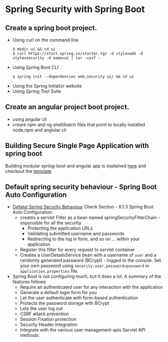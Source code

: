 # Spring Security with Spring Boot

##  Create a spring boot project.
* Using curl on the command line
    ```
    $ mkdir ui && cd ui
    $ curl https://start.spring.io/starter.tgz -d style=web -d style=security -d name=ui | tar -xzvf -
    ```
* Using Spring Boot CLI
    ```
    $ spring init --dependencies web,security ui/ && cd ui
    ```
* Using the Spring Initializr website
* Using Spring Tool Suite

## Create an angular project boot project.
* using angular cli
* creare npm and ng shell/batch files that point to locally installed node,npm and anglular cli
  
 ## Building Secure Single Page Application with spring boot 
Building modular spring-boot and angular app is explained [here](https://github.com/CodeAlpesh/java/blob/master/spring-boot-angular-integration/templateapp/template-app.pdf) and checkout the  [template](https://github.com/CodeAlpesh/java/tree/master/spring-boot-angular-integration/templateapp)

## Default spring security behaviour - Spring Boot Auto Configuration
* [Defalut Spring Security Behaviour](https://docs.spring.io/spring-security/site/docs/current/reference/html/hello-spring-security.html) Check Section - 8.1.3 Spring Boot Auto Configuration:  
    *  creates a servlet Filter as a bean named springSecurityFilterChain - esponsible for all the security 
        * Protecting the application URLs
        * Validating submitted username and passwords
        * Redirecting to the log in form, and so on ...  within your application
    * Register this filter for every request to servlet container
    * Creates a UserDetailsService bean with a username of `user` and a randomly generated password (BCrypt) - logged to the console. Set your own password using `security.user.password=password` in `application.properties` file.
* Spring Boot is not configuring much, but it does a lot. A summary of the features follows
    * Require an authenticated user for any interaction with the application
    * Generate a default login form for you
    * Let the user authenticate with form-based authentication
    * Protects the password storage with BCrypt
    * Lets the user log out
    * CSRF attack prevention
    * Session Fixation protection
    * Security Header integration
    * Integrate with the various user management apis Servlet API methods:

